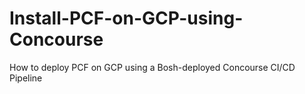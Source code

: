 # Install-PCF-on-GCP-using-Concourse
How to deploy PCF on GCP using a Bosh-deployed Concourse CI/CD Pipeline
